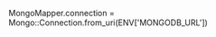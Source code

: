 <!-- layout:code post: padrino-stacks_mongomapper -->


MongoMapper.connection = Mongo::Connection.from_uri(ENV['MONGODB_URL'])

